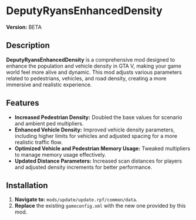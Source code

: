 # DeputyRyansEnhancedDensity

**Version:** BETA

## Description

**DeputyRyansEnhancedDensity** is a comprehensive mod designed to enhance the population and vehicle density in GTA V, making your game world feel more alive and dynamic. This mod adjusts various parameters related to pedestrians, vehicles, and road density, creating a more immersive and realistic experience.

## Features

- **Increased Pedestrian Density:** Doubled the base values for scenario and ambient ped multipliers.
- **Enhanced Vehicle Density:** Improved vehicle density parameters, including higher limits for vehicles and adjusted spacing for a more realistic traffic flow.
- **Optimized Vehicle and Pedestrian Memory Usage:** Tweaked multipliers to manage memory usage effectively.
- **Updated Distance Parameters:** Increased scan distances for players and adjusted density increments for better performance.

## Installation

1. **Navigate to:** `mods/update/update.rpf/common/data`.
2. **Replace** the existing `gameconfig.xml` with the new one provided by this mod.
